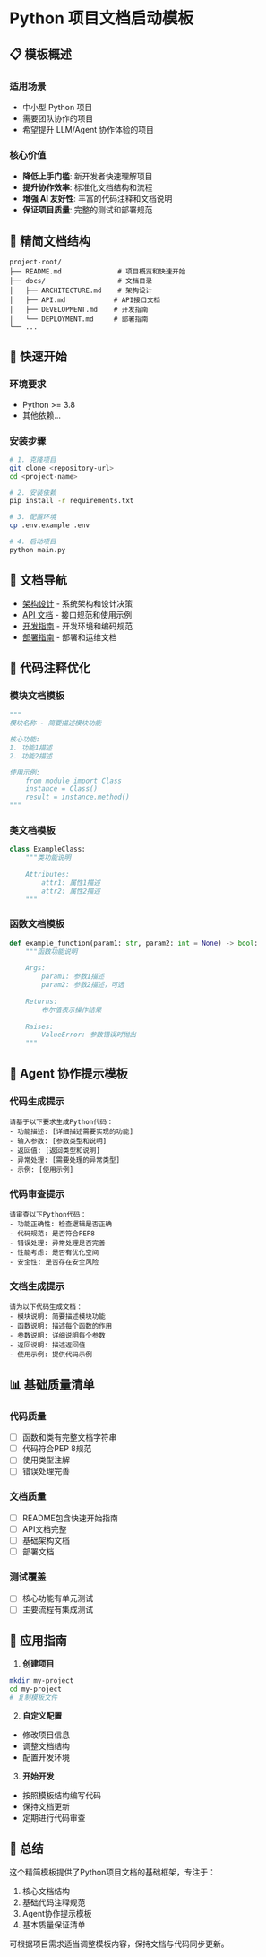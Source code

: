 # Python 项目文档启动模板

## 📋 模板概述

### 适用场景
- 中小型 Python 项目
- 需要团队协作的项目
- 希望提升 LLM/Agent 协作体验的项目

### 核心价值
- **降低上手门槛**: 新开发者快速理解项目
- **提升协作效率**: 标准化文档结构和流程
- **增强 AI 友好性**: 丰富的代码注释和文档说明
- **保证项目质量**: 完整的测试和部署规范

## 📁 精简文档结构

```
project-root/
├── README.md              # 项目概览和快速开始
├── docs/                  # 文档目录
│   ├── ARCHITECTURE.md    # 架构设计
│   ├── API.md            # API接口文档
│   ├── DEVELOPMENT.md    # 开发指南
│   └── DEPLOYMENT.md     # 部署指南
└── ...
```

## 🚀 快速开始

### 环境要求
- Python >= 3.8
- 其他依赖...

### 安装步骤
```bash
# 1. 克隆项目
git clone <repository-url>
cd <project-name>

# 2. 安装依赖
pip install -r requirements.txt

# 3. 配置环境
cp .env.example .env

# 4. 启动项目
python main.py
```

## 📖 文档导航
- [架构设计](docs/ARCHITECTURE.md) - 系统架构和设计决策
- [API 文档](docs/API.md) - 接口规范和使用示例
- [开发指南](docs/DEVELOPMENT.md) - 开发环境和编码规范
- [部署指南](docs/DEPLOYMENT.md) - 部署和运维文档

## 🔧 代码注释优化

### 模块文档模板
```python
"""
模块名称 - 简要描述模块功能

核心功能:
1. 功能1描述
2. 功能2描述

使用示例:
    from module import Class
    instance = Class()
    result = instance.method()
"""
```

### 类文档模板
```python
class ExampleClass:
    """类功能说明
    
    Attributes:
        attr1: 属性1描述
        attr2: 属性2描述
    """
```

### 函数文档模板
```python
def example_function(param1: str, param2: int = None) -> bool:
    """函数功能说明
    
    Args:
        param1: 参数1描述
        param2: 参数2描述，可选
        
    Returns:
        布尔值表示操作结果
        
    Raises:
        ValueError: 参数错误时抛出
    """
```

## 🎯 Agent 协作提示模板

### 代码生成提示
```
请基于以下要求生成Python代码：
- 功能描述: [详细描述需要实现的功能]
- 输入参数: [参数类型和说明]
- 返回值: [返回类型和说明]
- 异常处理: [需要处理的异常类型]
- 示例: [使用示例]
```

### 代码审查提示
```
请审查以下Python代码：
- 功能正确性: 检查逻辑是否正确
- 代码规范: 是否符合PEP8
- 错误处理: 异常处理是否完善
- 性能考虑: 是否有优化空间
- 安全性: 是否存在安全风险
```

### 文档生成提示
```
请为以下代码生成文档：
- 模块说明: 简要描述模块功能
- 函数说明: 描述每个函数的作用
- 参数说明: 详细说明每个参数
- 返回说明: 描述返回值
- 使用示例: 提供代码示例
```

## 📊 基础质量清单

### 代码质量
- [ ] 函数和类有完整文档字符串
- [ ] 代码符合PEP 8规范
- [ ] 使用类型注解
- [ ] 错误处理完善

### 文档质量
- [ ] README包含快速开始指南
- [ ] API文档完整
- [ ] 基础架构文档
- [ ] 部署文档

### 测试覆盖
- [ ] 核心功能有单元测试
- [ ] 主要流程有集成测试

## 🚀 应用指南

1. **创建项目**
```bash
mkdir my-project
cd my-project
# 复制模板文件
```

2. **自定义配置**
- 修改项目信息
- 调整文档结构
- 配置开发环境

3. **开始开发**
- 按照模板结构编写代码
- 保持文档更新
- 定期进行代码审查

## 📝 总结

这个精简模板提供了Python项目文档的基础框架，专注于：
1. 核心文档结构
2. 基础代码注释规范
3. Agent协作提示模板
4. 基本质量保证清单

可根据项目需求适当调整模板内容，保持文档与代码同步更新。